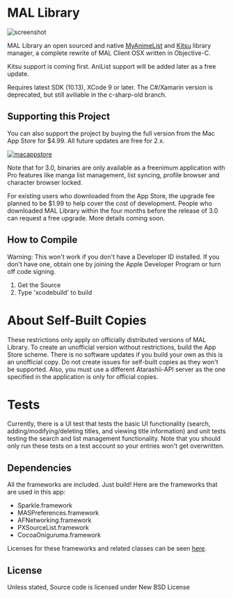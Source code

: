 # MAL Library
![screenshot](https://malupdaterosx.ateliershiori.moe/assets/mallibrary.png)

MAL Library an open sourced and native [MyAnimeList](https://myanimelist.net) and [Kitsu](https://kitsu.io/) library manager, a complete rewrite of MAL Client OSX written in Objective-C.

Kitsu support is coming first. AniList support will be added later as a free update.

Requires latest SDK (10.13), XCode 9 or later. The C#/Xamarin version is deprecated, but still aviliable in the c-sharp-old branch.

## Supporting this Project

You can also support the project by buying the full version from the Mac App Store for $4.99. All future updates are free for 2.x.


[![macappstore](https://malupdaterosx.moe/assets/downloadmacappstore.png)](https://itunes.apple.com/us/app/mal-library/id1226620085?ls=1&mt=12)

Note that for 3.0, binaries are only available as a freenimum application with Pro features like manga list management, list syncing, profile browser and character browser locked.

For existing users who downloaded from the App Store, the upgrade fee planned to be $1.99 to help cover the cost of development. People who downloaded MAL Library within the four months before the release of 3.0 can request a free upgrade. More details coming soon.

## How to Compile

Warning: This won't work if you don't have a Developer ID installed. If you don't have one, obtain one by joining the Apple Developer Program or turn off code signing.

1. Get the Source
2. Type 'xcodebuild' to build

# About Self-Built Copies
These restrictions only apply on officially distributed versions of MAL Library. To create an unofficial version without restrictions, build the App Store scheme. There is no software updates if you build your own as this is an unofficial copy. Do not create issues for self-built copies as they won't be supported. Also, you must use a different Atarashii-API server as the one specified in the application is only for official copies.

# Tests
Currently, there is a UI test that tests the basic UI functionality (search, adding/modifying/deleting titles, and viewing title information) and unit tests testing the search and list management functionality. Note that you should only run these tests on a test account so your entries won't get overwritten.

## Dependencies
All the frameworks are included. Just build! Here are the frameworks that are used in this app:

* Sparkle.framework
* MASPreferences.framework
* AFNetworking.framework
* PXSourceList.framework
* CocoaOniguruma.framework

Licenses for these frameworks and related classes can be seen [here](https://github.com/Atelier-Shiori/mallibrary/wiki/Credits).

## License
Unless stated, Source code is licensed under New BSD License
